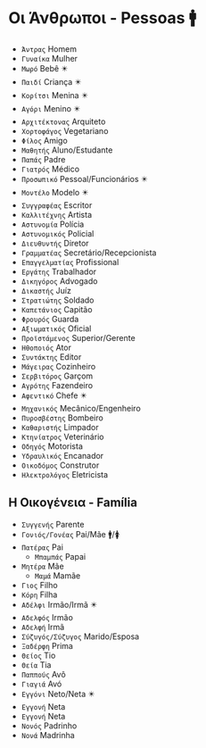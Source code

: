 # Οι Άνθρωποι - Pessoas 🚹

-   `Άντρας` Homem
-   `Γυναίκα` Mulher
-   `Μωρό` Bebê ✴️
-   `Παιδί` Criança ✴️
-   `Κορίτσι` Menina ✴️
-   `Αγόρι` Menino ✴️
-   `Αρχιτέκτονας` Arquiteto
-   `Χορτοφάγος` Vegetariano
-   `Φίλος` Amigo
-   `Μαθητής` Aluno/Estudante
-   `Παπάς` Padre
-   `Γιατρός` Médico
-   `Προσωπικό` Pessoal/Funcionários ✴️
-   `Μοντέλο` Modelo ✴️
-   `Συγγραφέας` Escritor
-   `Καλλιτέχνης` Artista
-   `Αστυνομία` Polícia
-   `Αστυνομικός` Policial
-   `Διευθυντής` Diretor
-   `Γραμματέας` Secretário/Recepcionista
-   `Επαγγελματίας` Profissional
-   `Εργάτης` Trabalhador
-   `Δικηγόρος` Advogado
-   `Δικαστής` Juíz
-   `Στρατιώτης` Soldado
-   `Καπετάνιος` Capitão
-   `Φρουρός` Guarda
-   `Αξιωματικός` Oficial
-   `Προϊστάμενος` Superior/Gerente
-   `Ηθοποιός` Ator
-   `Συντάκτης` Editor
-   `Μάγειρας` Cozinheiro
-   `Σερβιτόρος` Garçom
-   `Αγρότης` Fazendeiro
-   `Αφεντικό` Chefe ✴️
-   `Μηχανικός` Mecânico/Engenheiro
-   `Πυροσβέστης` Bombeiro
-   `Καθαριστής` Limpador
-   `Κτηνίατρος` Veterinário
-   `Οδηγός` Motorista
-   `Υδραυλικός` Encanador
-   `Οικοδόμος` Construtor
-   `Ηλεκτρολόγος` Eletricista

## Η Οικογένεια - Família

-   `Συγγενής` Parente
-   `Γονιός/Γονέας` Pai/Mãe 🚹/🚺
-   `Πατέρας` Pai
    -   `Μπαμπάς` Papai
-   `Μητέρα` Mãe
    -   `Μαμά` Mamãe
-   `Γιος` Filho
-   `Κόρη` Filha
-   `Αδέλφι` Irmão/Irmã ✴️
-   `Αδελφός` Irmão
-   `Αδελφή` Irmã
-   `Σύζυγός/Σύζυγος` Marido/Esposa
-   `Ξαδέρφη` Prima
-   `Θείος` Tio
-   `Θεία` Tia
-   `Παππούς` Avô
-   `Γιαγιά` Avó
-   `Εγγόνι` Neto/Neta ✴️
-   `Εγγονή` Neta
-   `Εγγονή` Neta
-   `Νονός` Padrinho
-   `Νονά` Madrinha
